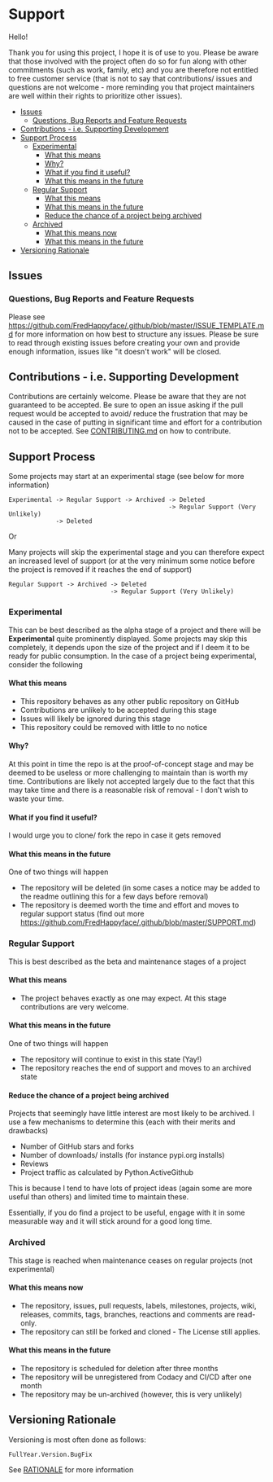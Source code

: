 <!-- omit in toc -->
# Support

Hello!

Thank you for using this project, I hope it is of use to you. Please be aware
that those involved with the project often do so for fun along with other
commitments (such as work, family, etc) and you are therefore not entitled
to free customer service (that is not to say that contributions/ issues
and questions are not welcome - more reminding you that project maintainers are
well within their rights to prioritize other issues).

- [Issues](#issues)
	- [Questions, Bug Reports and Feature Requests](#questions-bug-reports-and-feature-requests)
- [Contributions - i.e. Supporting Development](#contributions---ie-supporting-development)
- [Support Process](#support-process)
	- [Experimental](#experimental)
		- [What this means](#what-this-means)
		- [Why?](#why)
		- [What if you find it useful?](#what-if-you-find-it-useful)
		- [What this means in the future](#what-this-means-in-the-future)
	- [Regular Support](#regular-support)
		- [What this means](#what-this-means-1)
		- [What this means in the future](#what-this-means-in-the-future-1)
		- [Reduce the chance of a project being archived](#reduce-the-chance-of-a-project-being-archived)
	- [Archived](#archived)
		- [What this means now](#what-this-means-now)
		- [What this means in the future](#what-this-means-in-the-future-2)
- [Versioning Rationale](#versioning-rationale)

## Issues
### Questions, Bug Reports and Feature Requests

Please see https://github.com/FredHappyface/.github/blob/master/ISSUE_TEMPLATE.md
for more information on how best to structure any issues. Please be sure to
read through existing issues before creating your own and provide enough
information, issues like "it doesn't work" will be closed.

## Contributions - i.e. Supporting Development

Contributions are certainly welcome. Please be aware that they are not
guaranteed to be accepted. Be sure to open an issue asking if the pull request
would be accepted to avoid/ reduce the frustration that may be caused in the
case of putting in significant time and effort for a contribution not to be
accepted.
See [CONTRIBUTING.md](/CONTRIBUTING.md) on how to contribute.


## Support Process

Some projects may start at an experimental stage (see below for more information)

```none
Experimental -> Regular Support -> Archived -> Deleted
                                            -> Regular Support (Very Unlikely)
             -> Deleted
```

Or

Many projects will skip the experimental stage and you can therefore expect an
increased level of support (or at the very minimum some notice before the
project is removed if it reaches the end of support)

```none
Regular Support -> Archived -> Deleted
                            -> Regular Support (Very Unlikely)
```

### Experimental

This can be best described as the alpha stage of a project and there will be
**Experimental** quite prominently displayed. Some projects may skip this
completely, it depends upon the size of the project and if I deem it to be
ready for public consumption. In the case of a project being experimental,
consider the following

#### What this means
- This repository behaves as any other public repository on GitHub
- Contributions are unlikely to be accepted during this stage
- Issues will likely be ignored during this stage
- This repository could be removed with little to no notice

#### Why?
At this point in time the repo is at the proof-of-concept stage and may be
deemed to be useless or more challenging to maintain than is worth my time.
Contributions are likely not accepted largely due to the fact that this may
take time and there is a reasonable risk of removal - I don't wish to waste
your time.

#### What if you find it useful?
I would urge you to clone/ fork the repo in case it gets removed

#### What this means in the future
One of two things will happen
- The repository will be deleted (in some cases a notice may be added to the
readme outlining this for a few days before removal)
- The repository is deemed worth the time and effort and moves to regular
support status (find out more
https://github.com/FredHappyface/.github/blob/master/SUPPORT.md)


### Regular Support

This is best described as the beta and maintenance stages of a project

#### What this means
- The project behaves exactly as one may expect. At this stage contributions are
very welcome.

#### What this means in the future
One of two things will happen
- The repository will continue to exist in this state (Yay!)
- The repository reaches the end of support and moves to an archived state

#### Reduce the chance of a project being archived
Projects that seemingly have little interest are most likely to be archived. I
use a few mechanisms to determine this (each with their merits and drawbacks)
- Number of GitHub stars and forks
- Number of downloads/ installs (for instance pypi.org installs)
- Reviews
- Project traffic as calculated by Python.ActiveGithub

This is because I tend to have lots of project ideas (again some are more useful
than others) and limited time to maintain these.

Essentially, if you do find a project to be useful, engage with it in some
measurable way and it will stick around for a good long time.

### Archived

This stage is reached when maintenance ceases on regular projects (not
experimental)

#### What this means now
- The repository, issues, pull requests, labels, milestones, projects, wiki,
releases, commits, tags, branches, reactions and comments are read-only.
- The repository can still be forked and cloned - The License still applies.

#### What this means in the future
- The repository is scheduled for deletion after three months
- The repository will be unregistered from Codacy and CI/CD after one month
- The repository may be un-archived (however, this is very unlikely)


## Versioning Rationale

Versioning is most often done as follows:

```none
FullYear.Version.BugFix
```

See [RATIONALE](https://github.com/FredHappyface/.github/blob/master/RATIONALE.md) for more information
